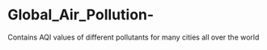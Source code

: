 # Global_Air_Pollution-
Contains AQI values of different pollutants for many cities all over the world
